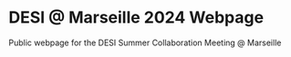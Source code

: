 # DESI @ Marseille 2024 Webpage

Public webpage for the DESI Summer Collaboration Meeting @ Marseille
